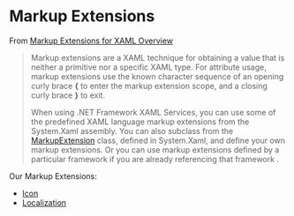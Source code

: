 # Markup Extensions

From [Markup Extensions for XAML Overview](https://docs.microsoft.com/en-us/dotnet/framework/xaml-services/markup-extensions-for-xaml-overview)
> Markup extensions are a XAML technique for obtaining a value that is neither a primitive nor a specific XAML type. 
> For attribute usage, markup extensions use the known character sequence of an opening curly brace **{** to enter 
> the markup extension scope, and a closing curly brace **}** to exit. 
>
> When using .NET Framework XAML Services, you can use some of the predefined XAML language markup extensions from the System.Xaml assembly. You can also subclass from the [MarkupExtension](https://docs.microsoft.com/en-us/dotnet/api/system.windows.markup.markupextension?view=netframework-4.7.1) class, defined in System.Xaml, and define your own markup extensions. Or you can use markup extensions defined by a particular framework if you are already referencing that framework .


Our Markup Extensions:
- [Icon](icon.md)
- [Localization](localization.md)